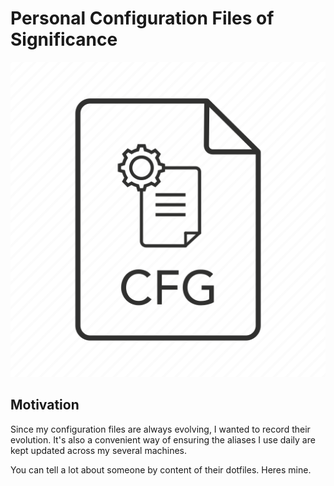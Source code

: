 # Personal Configuration Files of Significance

![](assets/cfg.png)

## Motivation

Since my configuration files are always evolving, I wanted to record their evolution.
It's also a convenient way of ensuring the aliases I use daily are kept updated across
my several machines.

You can tell a lot about someone by content of their dotfiles. Heres mine.
